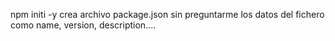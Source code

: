 npm initi -y crea archivo package.json sin preguntarme los datos del fichero como name, version, description....
